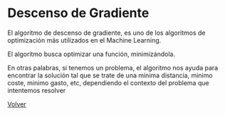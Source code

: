 # Descenso de Gradiente

El algoritmo de descenso de gradiente, es uno de los algoritmos de optimización más utilizados en el Machine Learning.

El algoritmo busca optimizar una función, minimizándola.

En otras palabras, si tenemos un problema, el algoritmo nos ayuda para encontrar la solución tal que se trate de una minima distancia, minimo coste, minimo gasto, etc, dependiendo el contexto del problema que intentemos resolver

[Volver](./../README.md)
